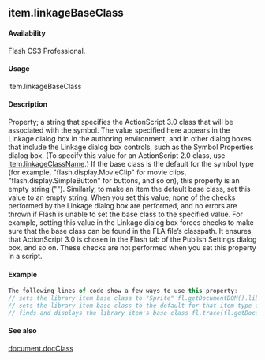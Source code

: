 ## item.linkageBaseClass

#### Availability

Flash CS3 Professional.

#### Usage

item.linkageBaseClass

#### Description

Property; a string that specifies the ActionScript 3.0 class that will be associated with the symbol. The value specified here appears in the Linkage dialog box in the authoring environment, and in other dialog boxes that include the Linkage dialog box controls, such as the Symbol Properties dialog box. (To specify this value for an ActionScript 2.0 class, use [item.linkageClassName](#!wielmic/developers-animatesdk-docs/test/Item_object/item6.md).)
If the base class is the default for the symbol type (for example, "flash.display.MovieClip" for movie clips, "flash.display.SimpleButton" for buttons, and so on), this property is an empty string (""). Similarly, to make an item the default base class, set this value to an empty string.
When you set this value, none of the checks performed by the Linkage dialog box are performed, and no errors are thrown if Flash is unable to set the base class to the specified value. For example, setting this value in the Linkage dialog box forces checks to make sure that the base class can be found in the FLA file’s classpath. It ensures that ActionScript
3.0 is chosen in the Flash tab of the Publish Settings dialog box, and so on. These checks are not performed when you set this property in a script.

#### Example

```javascript
The following lines of code show a few ways to use this property:
// sets the library item base class to "Sprite" fl.getDocumentDOM().library.items\[0\].linkageBaseClass = "flash.display.Sprite";
// sets the library item base class to the default for that item type fl.getDocumentDOM().library.items\[0\].linkageBaseClass = "";
// finds and displays the library item's base class fl.trace(fl.getDocumentDOM().library.items\[0\].linkageBaseClass);

```
#### See also

[document.docClass](#!wielmic/developers-animatesdk-docs/test/Document_object/docume52.md)

<span id="item.linkageClassName" class="anchor"></span>
